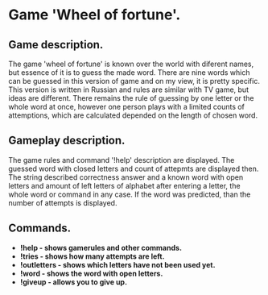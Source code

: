 # Game 'Wheel of fortune'.

## Game description.

The game 'wheel of fortune' is known over the world with diferent names, but essence of it is to guess the made word. There are nine words which can be guessed in this version of game and on my view, it is pretty specific. This version is written in Russian and rules are similar with TV game, but ideas are different. There remains the rule of guessing by one letter or the whole word at once, however one person plays with a limited counts of attemptions, which are calculated depended on the length of chosen word.

## Gameplay description.

The game rules and command '!help' description are displayed. The guessed word with closed letters and count of attepmts are displayed then. The string described correctness answer and a known word with open letters and amount of left letters of alphabet after entering a letter, the whole word or command in any case. If the word was predicted, than the number of attempts is displayed.

## Commands.

* **!help - shows gamerules and other commands.**
* **!tries - shows how many attempts are left.**
* **!outletters - shows which letters have not been used yet.**
* **!word - shows the word with open letters.**
* **!giveup - allows you to give up.**
